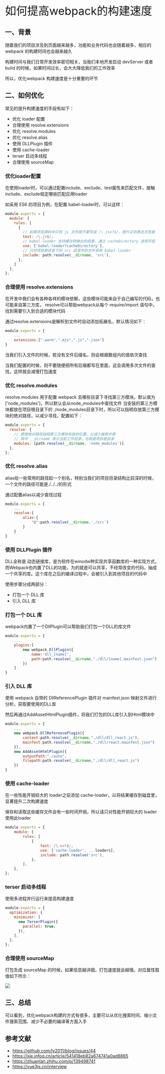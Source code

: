 <font style="font-size: 36px;">如何提高webpack的构建速度</font>

## 一、背景
随着我们的项目涉及到页面越来越多，功能和业务代码也会随着越多，相应的 webpack 的构建时间也会越来越久

构建时间与我们日常开发效率密切相关，当我们本地开发启动 devServer 或者 build 的时候，如果时间过长，会大大降低我们的工作效率

所以，优化webpack 构建速度是十分重要的环节

## 二、如何优化
常见的提升构建速度的手段有如下：

- 优化 loader 配置
- 合理使用 resolve.extensions
- 优化 resolve.modules
- 优化 resolve.alias
- 使用 DLLPlugin 插件
- 使用 cache-loader
- terser 启动多线程
- 合理使用 sourceMap
### 优化loader配置
在使用loader时，可以通过配置include、exclude、test属性来匹配文件，接触include、exclude规定哪些匹配应用loader

如采用 ES6 的项目为例，在配置 babel-loader时，可以这样：
```js
module.exports = {
  module: {
    rules: [
      {
        // 如果项目源码中只有 js 文件就不要写成 /\.jsx?$/，提升正则表达式性能
        test: /\.js$/,
        // babel-loader 支持缓存转换出的结果，通过 cacheDirectory 选项开启
        use: ['babel-loader?cacheDirectory'],
        // 只对项目根目录下的 src 目录中的文件采用 babel-loader
        include: path.resolve(__dirname, 'src'),
      },
    ]
  },
};
```
### 合理使用 resolve.extensions
在开发中我们会有各种各样的模块依赖，这些模块可能来自于自己编写的代码，也可能来自第三方库， resolve可以帮助webpack从每个 require/import 语句中，找到需要引入到合适的模块代码

通过resolve.extensions是解析到文件时自动添加拓展名，默认情况如下：
```js
module.exports = {
    ...
    extensions:[".warm",".mjs",".js",".json"]
}
```
当我们引入文件的时候，若没有文件后缀名，则会根据数组内的值依次查找

当我们配置的时候，则不要随便把所有后缀都写在里面，这会调用多次文件的查找，这样就会减慢打包速度


### 优化 resolve.modules
resolve.modules 用于配置 webpack 去哪些目录下寻找第三方模块。默认值为['node_modules']，所以默认会从node_modules中查找文件 当安装的第三方模块都放在项目根目录下的 ./node_modules目录下时，所以可以指明存放第三方模块的绝对路径，以减少寻找，配置如下：
```js
module.exports = {
  resolve: {
    // 使用绝对路径指明第三方模块存放的位置，以减少搜索步骤
    // 其中 __dirname 表示当前工作目录，也就是项目根目录
    modules: [path.resolve(__dirname, 'node_modules')]
  },
};
```
### 优化 resolve.alias
alias给一些常用的路径起一个别名，特别当我们的项目目录结构比较深的时候，一个文件的路径可能是./../../的形式

通过配置alias以减少查找过程
```js
module.exports = {
    ...
    resolve:{
        alias:{
            "@":path.resolve(__dirname,'./src')
        }
    }
}
```
### 使用 DLLPlugin 插件
DLL全称是 动态链接库，是为软件在winodw种实现共享函数库的一种实现方式，而Webpack也内置了DLL的功能，为的就是可以共享，不经常改变的代码，抽成一个共享的库。这个库在之后的编译过程中，会被引入到其他项目的代码中

使用步骤分成两部分：

- 打包一个 DLL 库
- 引入 DLL 库
### 打包一个 DLL 库
webpack内置了一个DllPlugin可以帮助我们打包一个DLL的库文件
```js
module.exports = {
    ...
    plugins:[
        new webpack.DllPlugin({
            name:'dll_[name]',
            path:path.resolve(__dirname,"./dll/[name].mainfest.json")
        })
    ]
}
```
### 引入 DLL 库
使用 webpack 自带的 DllReferencePlugin 插件对 mainfest.json 映射文件进行分析，获取要使用的DLL库

然后再通过AddAssetHtmlPlugin插件，将我们打包的DLL库引入到Html模块中
```js
module.exports = {
    ...
    new webpack.DllReferencePlugin({
        context:path.resolve(__dirname,"./dll/dll_react.js"),
        mainfest:path.resolve(__dirname,"./dll/react.mainfest.json")
    }),
    new AddAssetHtmlPlugin({
        outputPath:"./auto",
        filepath:path.resolve(__dirname,"./dll/dll_react.js")
    })
}
```
### 使用 cache-loader
在一些性能开销较大的 loader之前添加 cache-loader，以将结果缓存到磁盘里，显著提升二次构建速度

保存和读取这些缓存文件会有一些时间开销，所以请只对性能开销较大的 loader 使用此loader
```js
module.exports = {
    module: {
        rules: [
            {
                test: /\.ext$/,
                use: ['cache-loader', ...loaders],
                include: path.resolve('src'),
            },
        ],
    },
};
```
### terser 启动多线程
使用多进程并行运行来提高构建速度
```js
module.exports = {
  optimization: {
    minimizer: [
      new TerserPlugin({
        parallel: true,
      }),
    ],
  },
};
```
### 合理使用 sourceMap
打包生成 sourceMap 的时候，如果信息越详细，打包速度就会越慢。对应属性取值如下所示：

<img src='../assets/webpack9-1.png' />

## 三、总结
可以看到，优化webpack构建的方式有很多，主要可以从优化搜索时间、缩小文件搜索范围、减少不必要的编译等方面入手

## 参考文献
- https://github.com/ly2011/blog/issues/44
- https://xie.infoq.cn/article/541418eb82a674741a0ad8865
- https://zhuanlan.zhihu.com/p/139498741
- https://vue3js.cn/interview